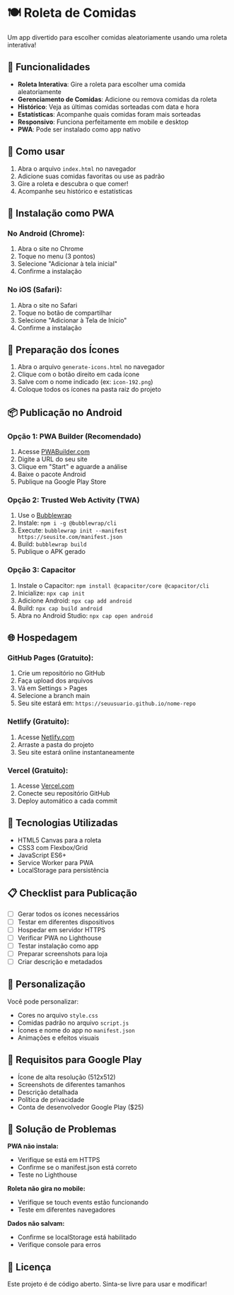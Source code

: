 # 🍽️ Roleta de Comidas

Um app divertido para escolher comidas aleatoriamente usando uma roleta interativa!

## 📱 Funcionalidades

- **Roleta Interativa**: Gire a roleta para escolher uma comida aleatoriamente
- **Gerenciamento de Comidas**: Adicione ou remova comidas da roleta
- **Histórico**: Veja as últimas comidas sorteadas com data e hora
- **Estatísticas**: Acompanhe quais comidas foram mais sorteadas
- **Responsivo**: Funciona perfeitamente em mobile e desktop
- **PWA**: Pode ser instalado como app nativo

## 🚀 Como usar

1. Abra o arquivo `index.html` no navegador
2. Adicione suas comidas favoritas ou use as padrão
3. Gire a roleta e descubra o que comer!
4. Acompanhe seu histórico e estatísticas

## 📱 Instalação como PWA

### No Android (Chrome):
1. Abra o site no Chrome
2. Toque no menu (3 pontos)
3. Selecione "Adicionar à tela inicial"
4. Confirme a instalação

### No iOS (Safari):
1. Abra o site no Safari
2. Toque no botão de compartilhar
3. Selecione "Adicionar à Tela de Início"
4. Confirme a instalação

## 🔧 Preparação dos Ícones

1. Abra o arquivo `generate-icons.html` no navegador
2. Clique com o botão direito em cada ícone
3. Salve com o nome indicado (ex: `icon-192.png`)
4. Coloque todos os ícones na pasta raiz do projeto

## 📦 Publicação no Android

### Opção 1: PWA Builder (Recomendado)
1. Acesse [PWABuilder.com](https://www.pwabuilder.com/)
2. Digite a URL do seu site
3. Clique em "Start" e aguarde a análise
4. Baixe o pacote Android
5. Publique na Google Play Store

### Opção 2: Trusted Web Activity (TWA)
1. Use o [Bubblewrap](https://github.com/GoogleChromeLabs/bubblewrap)
2. Instale: `npm i -g @bubblewrap/cli`
3. Execute: `bubblewrap init --manifest https://seusite.com/manifest.json`
4. Build: `bubblewrap build`
5. Publique o APK gerado

### Opção 3: Capacitor
1. Instale o Capacitor: `npm install @capacitor/core @capacitor/cli`
2. Inicialize: `npx cap init`
3. Adicione Android: `npx cap add android`
4. Build: `npx cap build android`
5. Abra no Android Studio: `npx cap open android`

## 🌐 Hospedagem

### GitHub Pages (Gratuito):
1. Crie um repositório no GitHub
2. Faça upload dos arquivos
3. Vá em Settings > Pages
4. Selecione a branch main
5. Seu site estará em: `https://seuusuario.github.io/nome-repo`

### Netlify (Gratuito):
1. Acesse [Netlify.com](https://netlify.com)
2. Arraste a pasta do projeto
3. Seu site estará online instantaneamente

### Vercel (Gratuito):
1. Acesse [Vercel.com](https://vercel.com)
2. Conecte seu repositório GitHub
3. Deploy automático a cada commit

## 🔧 Tecnologias Utilizadas

- HTML5 Canvas para a roleta
- CSS3 com Flexbox/Grid
- JavaScript ES6+
- Service Worker para PWA
- LocalStorage para persistência

## 📋 Checklist para Publicação

- [ ] Gerar todos os ícones necessários
- [ ] Testar em diferentes dispositivos
- [ ] Hospedar em servidor HTTPS
- [ ] Verificar PWA no Lighthouse
- [ ] Testar instalação como app
- [ ] Preparar screenshots para loja
- [ ] Criar descrição e metadados

## 🎨 Personalização

Você pode personalizar:
- Cores no arquivo `style.css`
- Comidas padrão no arquivo `script.js`
- Ícones e nome do app no `manifest.json`
- Animações e efeitos visuais

## 📱 Requisitos para Google Play

- Ícone de alta resolução (512x512)
- Screenshots de diferentes tamanhos
- Descrição detalhada
- Política de privacidade
- Conta de desenvolvedor Google Play ($25)

## 🐛 Solução de Problemas

**PWA não instala:**
- Verifique se está em HTTPS
- Confirme se o manifest.json está correto
- Teste no Lighthouse

**Roleta não gira no mobile:**
- Verifique se touch events estão funcionando
- Teste em diferentes navegadores

**Dados não salvam:**
- Confirme se localStorage está habilitado
- Verifique console para erros

## 📄 Licença

Este projeto é de código aberto. Sinta-se livre para usar e modificar!